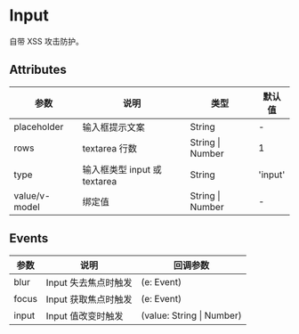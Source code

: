# Input

自带 XSS 攻击防护。

## Attributes

| 参数 | 说明 | 类型 | 默认值 |
| - | - | - | - |
| placeholder | 输入框提示文案 | String | - |
| rows | textarea 行数 | String \| Number | 1 |
| type | 输入框类型 input 或 textarea | String | 'input' |
| value/v-model | 绑定值 | String \| Number | - |

## Events

| 参数 | 说明 | 回调参数 |
| - | - | - |
| blur | Input 失去焦点时触发 | (e: Event) |
| focus | Input 获取焦点时触发 | (e: Event) |
| input | Input 值改变时触发 | (value: String \| Number) |
